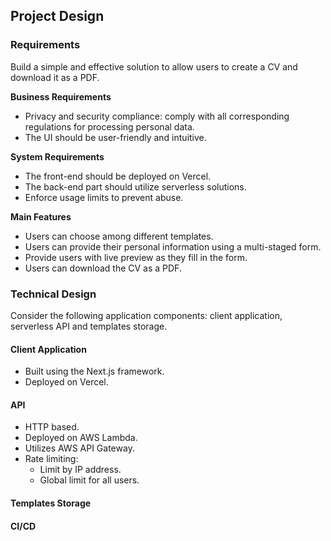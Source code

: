 ## Project Design

### Requirements

Build a simple and effective solution to allow users to create a CV and download it as a PDF.

**Business Requirements**
- Privacy and security compliance: comply with all corresponding regulations for processing personal data.
- The UI should be user-friendly and intuitive.

**System Requirements**

- The front-end should be deployed on Vercel.
- The back-end part should utilize serverless solutions.
- Enforce usage limits to prevent abuse.

**Main Features**

- Users can choose among different templates.
- Users can provide their personal information using a multi-staged form.
- Provide users with live preview as they fill in the form.
- Users can download the CV as a PDF.

### Technical Design

Consider the following application components: client application, serverless API and templates storage.

#### Client Application

- Built using the Next.js framework.
- Deployed on Vercel.

#### API

- HTTP based.
- Deployed on AWS Lambda.
- Utilizes AWS API Gateway.
- Rate limiting:
  - Limit by IP address.
  - Global limit for all users.

#### Templates Storage

#### CI/CD